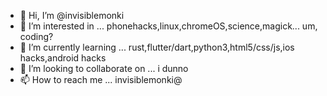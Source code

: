 - 👋 Hi, I’m @invisiblemonki
- 👀 I’m interested in ... phonehacks,linux,chromeOS,science,magick... um, coding?
- 🌱 I’m currently learning ... rust,flutter/dart,python3,html5/css/js,ios hacks,android hacks
- 💞️ I’m looking to collaborate on ... i dunno
- 📫 How to reach me ... invisiblemonki@

<!---
invisiblemonki/invisiblemonki is a ✨ special ✨ repository because its `README.md` (this file) appears on your GitHub profile.
You can click the Preview link to take a look at your changes.
--->
